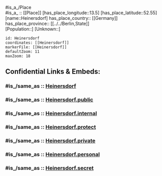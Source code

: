 ﻿---
confidential: public
isDeleted: false
location:
- 52.55
- 13.5
mapmarker: city
mapzoom:
- 7
- 12
SpocWebEntityId: 30855
tags:
- geo/City
type: City
---

#is_a_/Place  
#is_a_ :: [[Place]] 
[has_place_longitude::13.5] 
[has_place_latitude::52.55] 
[name::Heinersdorf] 
has_place_country:: [[Germany]]  
has_place_province:: [[../../Berlin,State]]  
[Population::] 
[Unknown::] 


```leaflet
id: Heinersdorf
coordinates: [[Heinersdorf]] 
markerFile: [[Heinersdorf]] 
defaultZoom: 11 
maxZoom: 18
```


## Confidential Links & Embeds: 

### #is_/same_as :: [Heinersdorf](Heinersdorf.md) 

### #is_/same_as :: [Heinersdorf.public](/_public/Earth/Continent/Europe/Europe~Central/Germany/Germany~West/State~Berlin/cities~Berlin/Heinersdorf.public.md) 

### #is_/same_as :: [Heinersdorf.internal](/_internal/Earth/Continent/Europe/Europe~Central/Germany/Germany~West/State~Berlin/cities~Berlin/Heinersdorf.internal.md) 

### #is_/same_as :: [Heinersdorf.protect](/_protect/Earth/Continent/Europe/Europe~Central/Germany/Germany~West/State~Berlin/cities~Berlin/Heinersdorf.protect.md) 

### #is_/same_as :: [Heinersdorf.private](/_private/Earth/Continent/Europe/Europe~Central/Germany/Germany~West/State~Berlin/cities~Berlin/Heinersdorf.private.md) 

### #is_/same_as :: [Heinersdorf.personal](/_personal/Earth/Continent/Europe/Europe~Central/Germany/Germany~West/State~Berlin/cities~Berlin/Heinersdorf.personal.md) 

### #is_/same_as :: [Heinersdorf.secret](/_secret/Earth/Continent/Europe/Europe~Central/Germany/Germany~West/State~Berlin/cities~Berlin/Heinersdorf.secret.md)

